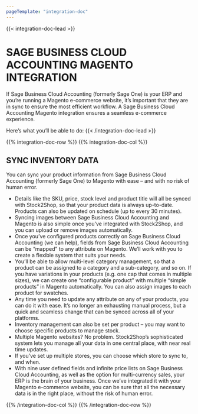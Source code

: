 ```yaml
---
pageTemplate: "integration-doc"
---
```

{{< integration-doc-lead >}}
# SAGE BUSINESS CLOUD ACCOUNTING MAGENTO INTEGRATION

If Sage Business Cloud Accounting (formerly Sage One) is your ERP and you’re running a Magento e-commerce website, it’s important that they are in sync to ensure the most efficient workflow. A Sage Business Cloud Accounting Magento integration ensures a seamless e-commerce experience.

Here’s what you’ll be able to do:
{{< /integration-doc-lead >}}

{{% integration-doc-row %}}
{{% integration-doc-col %}}
## SYNC INVENTORY DATA

You can sync your product information from Sage Business Cloud Accounting (formerly Sage One) to Magento with ease – and with no risk of human error.

- Details like the SKU, price, stock level and product title will all be synced with Stock2Shop, so that your product data is always up-to-date. Products can also be updated on schedule (up to every 30 minutes).
- Syncing images between Sage Business Cloud Accounting and Magento is also simple once you’ve integrated with Stock2Shop, and you can upload or remove images automatically.
- Once you’ve configured products correctly on Sage Business Cloud Accounting (we can help), fields from Sage Business Cloud Accounting can be “mapped” to any attribute on Magento. We’ll work with you to create a flexible system that suits your needs.
- You’ll be able to allow multi-level category management, so that a product can be assigned to a category and a sub-category, and so on.
If you have variations in your products (e.g. one cap that comes in multiple sizes), we can create one “configurable product” with multiple “simple products” in Magento automatically. You can also assign images to each product for swatches.
- Any time you need to update any attribute on any of your products, you can do it with ease. It’s no longer an exhausting manual process, but a quick and seamless change that can be synced across all of your platforms.
- Inventory management can also be set per product – you may want to choose specific products to manage stock.
- Multiple Magento websites? No problem. Stock2Shop’s sophisticated system lets you manage all your data in one central place, with near real time updates.
- If you’ve set up multiple stores, you can choose which store to sync to, and when.
- With nine user defined fields and infinite price lists on Sage Business Cloud Accounting, as well as the option for multi-currency sales, your ERP is the brain of your business. Once we’ve integrated it with your Magento e-commerce website, you can be sure that all the necessary data is in the right place, without the risk of human error.

{{% /integration-doc-col %}}
{{% /integration-doc-row %}}